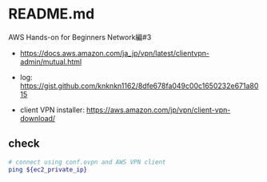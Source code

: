 # README.md


AWS Hands-on for Beginners Network編#3

+ https://docs.aws.amazon.com/ja_jp/vpn/latest/clientvpn-admin/mutual.html
+ log: https://gist.github.com/knknkn1162/8dfe678fa049c00c1650232e671a8015


+ client VPN installer: https://aws.amazon.com/jp/vpn/client-vpn-download/

## check

```sh
# connect using conf.ovpn and AWS VPN client
ping ${ec2_private_ip}
```
